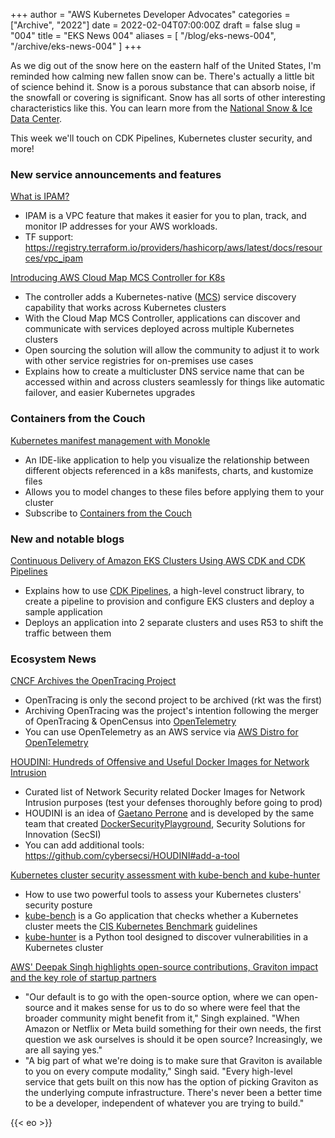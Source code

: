 +++
author = "AWS Kubernetes Developer Advocates"
categories = ["Archive", "2022"]
date = 2022-02-04T07:00:00Z
draft = false
slug = "004"
title = "EKS News 004"
aliases = [
    "/blog/eks-news-004",
    "/archive/eks-news-004"
]
+++

As we dig out of the snow here on the eastern half of the United States, I'm reminded how calming new fallen snow can be. There's actually a little bit of science behind it. Snow is a porous substance that can absorb noise, if the snowfall or covering is significant. Snow has all sorts of other interesting characteristics like this. You can learn more from the [National Snow & Ice Data Center](https://nsidc.org/cryosphere/snow/science/characteristics.html).

This week we'll touch on CDK Pipelines, Kubernetes cluster security, and more!

### New service announcements and features

[What is IPAM?](https://docs.aws.amazon.com/vpc/latest/ipam/what-it-is-ipam.html)

* IPAM is a VPC feature that makes it easier for you to plan, track, and monitor IP addresses for your AWS workloads.
* TF support: https://registry.terraform.io/providers/hashicorp/aws/latest/docs/resources/vpc_ipam

[Introducing AWS Cloud Map MCS Controller for K8s](https://aws.amazon.com/blogs/architecture/financial-crime-discovery-using-amazon-eks-and-graph-databases/)

* The controller adds a Kubernetes-native ([MCS](https://github.com/kubernetes/enhancements/tree/master/keps/sig-multicluster/1645-multi-cluster-services-api)) service discovery capability that works across Kubernetes clusters
* With the Cloud Map MCS Controller, applications can discover and communicate with services deployed across multiple Kubernetes clusters
* Open sourcing the solution will allow the community to adjust it to work with other service registries for on-premises use cases
* Explains how to create a multicluster DNS service name that can be accessed within and across clusters seamlessly for things like automatic failover, and easier Kubernetes upgrades

### Containers from the Couch

[Kubernetes manifest management with Monokle](https://www.youtube.com/watch?v=lsMTOVJJ84o&t=266s)

* An IDE-like application to help you visualize the relationship between different objects referenced in a k8s manifests, charts, and kustomize files
* Allows you to model changes to these files before applying them to your cluster
* Subscribe to [Containers from the Couch](https://www.youtube.com/containersfromthecouch)

### New and notable blogs

[Continuous Delivery of Amazon EKS Clusters Using AWS CDK and CDK Pipelines](https://aws.amazon.com/blogs/containers/continuous-delivery-of-amazon-eks-clusters-using-aws-cdk-and-cdk-pipelines/)

* Explains how to use [CDK Pipelines](https://docs.aws.amazon.com/cdk/latest/guide/cdk_pipeline.html), a high-level construct library, to create a pipeline to provision and configure EKS clusters and deploy a sample application
* Deploys an application into 2 separate clusters and uses R53 to shift the traffic between them

### Ecosystem News

[CNCF Archives the OpenTracing Project](https://www.cncf.io/blog/2022/01/31/cncf-archives-the-opentracing-project/)

* OpenTracing is only the second project to be archived (rkt was the first)
* Archiving OpenTracing was the project's intention following the merger of OpenTracing & OpenCensus into [OpenTelemetry](https://opentelemetry.io/)
* You can use OpenTelemetry as an AWS service via [AWS Distro for OpenTelemetry](https://aws.amazon.com/otel/)

[HOUDINI: Hundreds of Offensive and Useful Docker Images for Network Intrusion](https://houdini.secsi.io/)

* Curated list of Network Security related Docker Images for Network Intrusion purposes (test your defenses thoroughly before going to prod)
* HOUDINI is an idea of [Gaetano Perrone](https://github.com/giper45) and is developed by the same team that created [DockerSecurityPlayground](https://github.com/giper45/DockerSecurityPlayground), Security Solutions for Innovation (SecSI)
* You can add additional tools: <https://github.com/cybersecsi/HOUDINI#add-a-tool>

[Kubernetes cluster security assessment with kube-bench and kube-hunter](https://blog.flant.com/kubernetes-security-with-kube-bench-and-kube-hunter/)

* How to use two powerful tools to assess your Kubernetes clusters' security posture
* [kube-bench](https://github.com/aquasecurity/kube-bench) is a Go application that checks whether a Kubernetes cluster meets the [CIS Kubernetes Benchmark](https://www.cisecurity.org/benchmark/kubernetes/) guidelines
* [kube-hunter](https://github.com/aquasecurity/kube-hunter) is a Python tool designed to discover vulnerabilities in a Kubernetes cluster

[AWS' Deepak Singh highlights open-source contributions, Graviton impact and the key role of startup partners](https://siliconangle.com/2022/01/26/aws-deepak-singh-highlights-open-source-contributions-graviton-impact-and-the-key-role-of-startup-partners-awsshowcases2e1/)

* "Our default is to go with the open-source option, where we can open-source and it makes sense for us to do so where were feel that the broader community might benefit from it," Singh explained. "When Amazon or Netflix or Meta build something for their own needs, the first question we ask ourselves is should it be open source? Increasingly, we are all saying yes."
* "A big part of what we're doing is to make sure that Graviton is available to you on every compute modality," Singh said. "Every high-level service that gets built on this now has the option of picking Graviton as the underlying compute infrastructure. There's never been a better time to be a developer, independent of whatever you are trying to build."

{{< eo >}}
